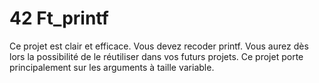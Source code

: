 # 42 Ft_printf

Ce projet est clair et efficace. Vous devez recoder printf. Vous aurez dès lors la possibilité de le réutiliser dans vos futurs projets. Ce projet porte principalement sur les arguments à taille variable.
